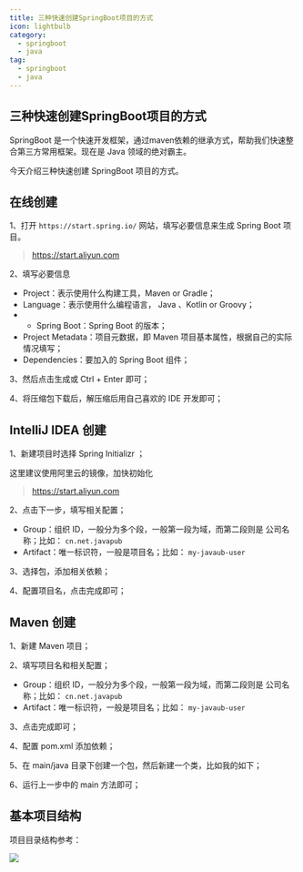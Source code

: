 ```yaml
---
title: 三种快速创建SpringBoot项目的方式
icon: lightbulb
category:
  - springboot
  - java
tag:
  - springboot
  - java
---
```








## 三种快速创建SpringBoot项目的方式


SpringBoot 是一个快速开发框架，通过maven依赖的继承方式，帮助我们快速整合第三方常用框架。现在是 Java 领域的绝对霸主。

今天介绍三种快速创建 SpringBoot 项目的方式。


## 在线创建

1、打开 `https://start.spring.io/` 网站，填写必要信息来生成 Spring Boot 项目。

> https://start.aliyun.com

2、填写必要信息

- Project：表示使用什么构建工具，Maven or Gradle；
- Language：表示使用什么编程语言， Java 、Kotlin or Groovy；
- - Spring Boot：Spring Boot 的版本；
- Project Metadata：项目元数据，即 Maven 项目基本属性，根据自己的实际情况填写；
- Dependencies：要加入的 Spring Boot 组件；

3、然后点击生成或 Ctrl + Enter 即可；

4、将压缩包下载后，解压缩后用自己喜欢的 IDE 开发即可；



## IntelliJ IDEA 创建


1、新建项目时选择 Spring Initializr ；

这里建议使用阿里云的镜像，加快初始化

> https://start.aliyun.com

2、点击下一步，填写相关配置；

- Group：组织 ID，一般分为多个段，一般第一段为域，而第二段则是 公司名称；比如： `cn.net.javapub`
- Artifact：唯一标识符，一般是项目名；比如： `my-javaub-user`

3、选择包，添加相关依赖；

4、配置项目名，点击完成即可；



## Maven 创建

1、新建 Maven 项目；

2、填写项目名和相关配置；

- Group：组织 ID，一般分为多个段，一般第一段为域，而第二段则是 公司名称；比如： `cn.net.javapub`
- Artifact：唯一标识符，一般是项目名；比如： `my-javaub-user`

3、点击完成即可；

4、配置 pom.xml 添加依赖；

5、在 main/java 目录下创建一个包，然后新建一个类，比如我的如下；

6、运行上一步中的 main 方法即可；


## 基本项目结构

项目目录结构参考：

![](https://userblink.csdnimg.cn/7cf24a3fc31240d6a09d9c6c027a456a.png)


